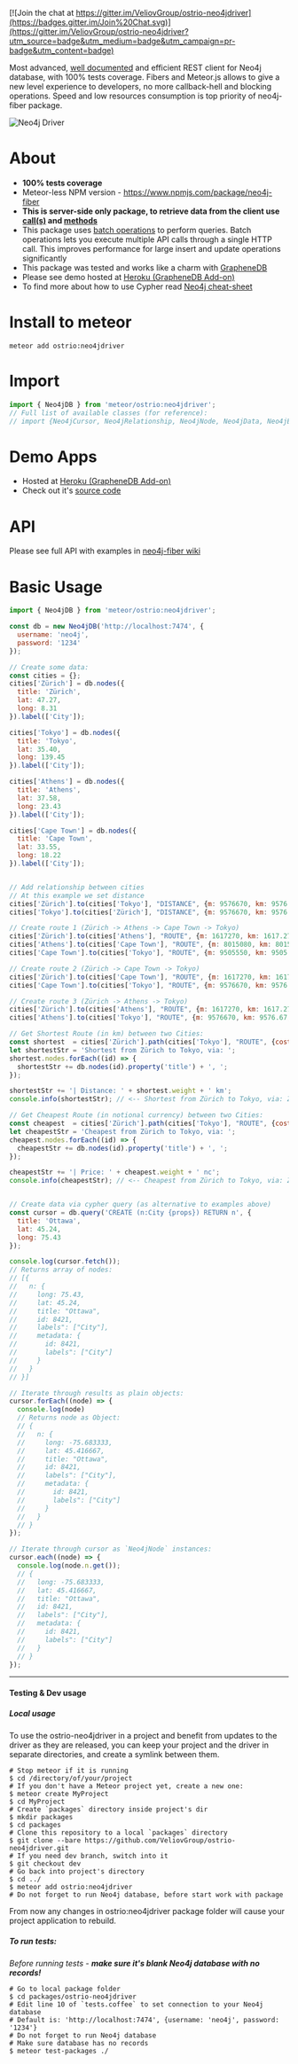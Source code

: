 [![Join the chat at https://gitter.im/VeliovGroup/ostrio-neo4jdriver](https://badges.gitter.im/Join%20Chat.svg)](https://gitter.im/VeliovGroup/ostrio-neo4jdriver?utm_source=badge&utm_medium=badge&utm_campaign=pr-badge&utm_content=badge)

Most advanced, [well documented](https://github.com/VeliovGroup/neo4j-fiber/wiki) and efficient REST client for Neo4j database, with 100% tests coverage. Fibers and Meteor.js allows to give a new level experience to developers, no more callback-hell and blocking operations. Speed and low resources consumption is top priority of neo4j-fiber package.

![Neo4j Driver](https://raw.githubusercontent.com/VeliovGroup/ostrio-Neo4jdriver/master/logo.min.png)

About
=======
 - __100% tests coverage__
 - Meteor-less NPM version - https://www.npmjs.com/package/neo4j-fiber
 - __This is server-side only package, to retrieve data from the client use [call(s)](http://docs.meteor.com/#/full/meteor_call) and [methods](http://docs.meteor.com/#/full/meteor_methods)__
 - This package uses [batch operations](http://neo4j.com/docs/rest-docs/3.1/#rest-api-batch-ops) to perform queries. Batch operations lets you execute multiple API calls through a single HTTP call. This improves performance for large insert and update operations significantly
 - This package was tested and works like a charm with [GrapheneDB](http://www.graphenedb.com)
 - Please see demo hosted at [Heroku (GrapheneDB Add-on)](http://neo4j-graph.herokuapp.com)
 - To find more about how to use Cypher read [Neo4j cheat-sheet](https://neo4j.com/docs/cypher-refcard/3.1/)

Install to meteor
=======
```
meteor add ostrio:neo4jdriver
```

Import
=======
```js
import { Neo4jDB } from 'meteor/ostrio:neo4jdriver';
// Full list of available classes (for reference):
// import {Neo4jCursor, Neo4jRelationship, Neo4jNode, Neo4jData, Neo4jEndpoint, Neo4jTransaction, Neo4jDB} from 'meteor/ostrio:neo4jdriver';
```

Demo Apps
=======
 - Hosted at [Heroku (GrapheneDB Add-on)](http://neo4j-graph.herokuapp.com)
 - Check out it's [source code](https://github.com/VeliovGroup/neo4j-demo)

API
=======
Please see full API with examples in [neo4j-fiber wiki](https://github.com/VeliovGroup/neo4j-fiber/wiki)

Basic Usage
=======
```js
import { Neo4jDB } from 'meteor/ostrio:neo4jdriver';

const db = new Neo4jDB('http://localhost:7474', {
  username: 'neo4j',
  password: '1234'
});

// Create some data:
const cities = {};
cities['Zürich'] = db.nodes({
  title: 'Zürich',
  lat: 47.27,
  long: 8.31
}).label(['City']);

cities['Tokyo'] = db.nodes({
  title: 'Tokyo',
  lat: 35.40,
  long: 139.45
}).label(['City']);

cities['Athens'] = db.nodes({
  title: 'Athens',
  lat: 37.58,
  long: 23.43
}).label(['City']);

cities['Cape Town'] = db.nodes({
  title: 'Cape Town',
  lat: 33.55,
  long: 18.22
}).label(['City']);


// Add relationship between cities
// At this example we set distance
cities['Zürich'].to(cities['Tokyo'], "DISTANCE", {m: 9576670, km: 9576.67, mi: 5950.67});
cities['Tokyo'].to(cities['Zürich'], "DISTANCE", {m: 9576670, km: 9576.67, mi: 5950.67});

// Create route 1 (Zürich -> Athens -> Cape Town -> Tokyo)
cities['Zürich'].to(cities['Athens'], "ROUTE", {m: 1617270, km: 1617.27, mi: 1004.93, price: 50});
cities['Athens'].to(cities['Cape Town'], "ROUTE", {m: 8015080, km: 8015.08, mi: 4980.34, price: 500});
cities['Cape Town'].to(cities['Tokyo'], "ROUTE", {m: 9505550, km: 9505.55, mi: 5906.48, price: 850});

// Create route 2 (Zürich -> Cape Town -> Tokyo)
cities['Zürich'].to(cities['Cape Town'], "ROUTE", {m: 1617270, km: 1617.27, mi: 1004.93, price: 550});
cities['Cape Town'].to(cities['Tokyo'], "ROUTE", {m: 9576670, km: 9576.67, mi: 5950.67, price: 850});

// Create route 3 (Zürich -> Athens -> Tokyo)
cities['Zürich'].to(cities['Athens'], "ROUTE", {m: 1617270, km: 1617.27, mi: 1004.93, price: 50});
cities['Athens'].to(cities['Tokyo'], "ROUTE", {m: 9576670, km: 9576.67, mi: 5950.67, price: 850});

// Get Shortest Route (in km) between two Cities:
const shortest  = cities['Zürich'].path(cities['Tokyo'], "ROUTE", {cost_property: 'km', algorithm: 'dijkstra'})[0];
let shortestStr = 'Shortest from Zürich to Tokyo, via: ';
shortest.nodes.forEach((id) => {
  shortestStr += db.nodes(id).property('title') + ', ';
});

shortestStr += '| Distance: ' + shortest.weight + ' km';
console.info(shortestStr); // <-- Shortest from Zürich to Tokyo, via: Zürich, Cape Town, Tokyo, | Distance: 11122.82 km

// Get Cheapest Route (in notional currency) between two Cities:
const cheapest  = cities['Zürich'].path(cities['Tokyo'], "ROUTE", {cost_property: 'price', algorithm: 'dijkstra'})[0];
let cheapestStr = 'Cheapest from Zürich to Tokyo, via: ';
cheapest.nodes.forEach((id) => {
  cheapestStr += db.nodes(id).property('title') + ', ';
});

cheapestStr += '| Price: ' + cheapest.weight + ' nc';
console.info(cheapestStr); // <-- Cheapest from Zürich to Tokyo, via: Zürich, Athens, Tokyo, | Price: 900 nc


// Create data via cypher query (as alternative to examples above)
const cursor = db.query('CREATE (n:City {props}) RETURN n', {
  title: 'Ottawa',
  lat: 45.24,
  long: 75.43
});

console.log(cursor.fetch());
// Returns array of nodes:
// [{
//   n: {
//     long: 75.43,
//     lat: 45.24,
//     title: "Ottawa",
//     id: 8421,
//     labels": ["City"],
//     metadata: {
//       id: 8421,
//       labels": ["City"]
//     }
//   }
// }]

// Iterate through results as plain objects:
cursor.forEach((node) => {
  console.log(node)
  // Returns node as Object:
  // {
  //   n: {
  //     long: -75.683333,
  //     lat: 45.416667,
  //     title: "Ottawa",
  //     id: 8421,
  //     labels": ["City"],
  //     metadata: {
  //       id: 8421,
  //       labels": ["City"]
  //     }
  //   }
  // }
});

// Iterate through cursor as `Neo4jNode` instances:
cursor.each((node) => {
  console.log(node.n.get());
  // {
  //   long: -75.683333,
  //   lat: 45.416667,
  //   title: "Ottawa",
  //   id: 8421,
  //   labels": ["City"],
  //   metadata: {
  //     id: 8421,
  //     labels": ["City"]
  //   }
  // }
});
```

-----
#### Testing & Dev usage

##### Local usage

To use the ostrio-neo4jdriver in a project and benefit from updates to the driver as they are released, you can keep your project and the driver in separate directories, and create a symlink between them.

```shell
# Stop meteor if it is running
$ cd /directory/of/your/project
# If you don't have a Meteor project yet, create a new one:
$ meteor create MyProject
$ cd MyProject
# Create `packages` directory inside project's dir
$ mkdir packages
$ cd packages
# Clone this repository to a local `packages` directory
$ git clone --bare https://github.com/VeliovGroup/ostrio-neo4jdriver.git
# If you need dev branch, switch into it
$ git checkout dev
# Go back into project's directory
$ cd ../
$ meteor add ostrio:neo4jdriver
# Do not forget to run Neo4j database, before start work with package
```

From now any changes in ostrio:neo4jdriver package folder will cause your project application to rebuild.


##### To run tests:
*Before running tests - __make sure it's blank Neo4j database with no records!__*
```shell
# Go to local package folder
$ cd packages/ostrio-neo4jdriver
# Edit line 10 of `tests.coffee` to set connection to your Neo4j database
# Default is: 'http://localhost:7474', {username: 'neo4j', password: '1234'}
# Do not forget to run Neo4j database
# Make sure database has no records
$ meteor test-packages ./
```
